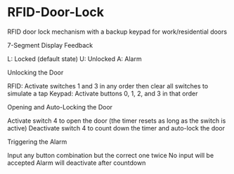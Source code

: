 # RFID-Door-Lock
RFID door lock mechanism with a backup keypad for work/residential doors

7-Segment Display Feedback

L: Locked (default state)
U: Unlocked
A: Alarm


Unlocking the Door

RFID: Activate switches 1 and 3 in any order then clear all switches to simulate a tap
Keypad: Activate buttons 0, 1, 2, and 3 in that order


Opening and Auto-Locking the Door

Activate switch 4 to open the door (the timer resets as long as the switch is active)
Deactivate switch 4 to count down the timer and auto-lock the door


Triggering the Alarm

Input any button combination but the correct one twice
No input will be accepted
Alarm will deactivate after countdown

